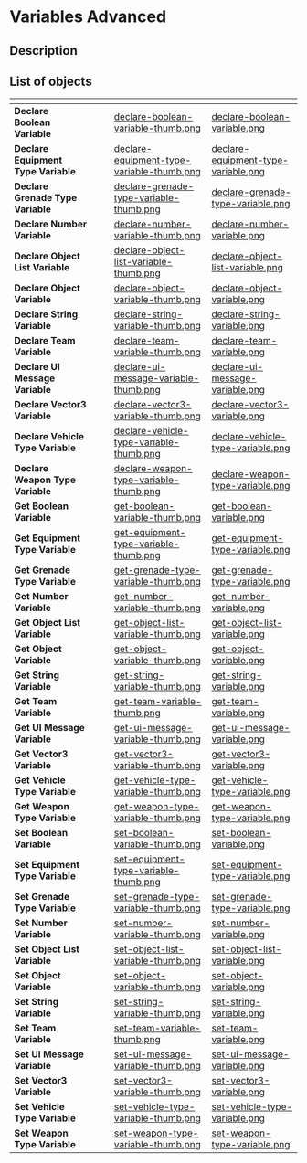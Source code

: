 # Variables Advanced

## Description

## List of objects

<table data-view="cards">
<thead>
	<tr>
		<th></th>
		<th></th>
		<th></th>
		<th data-hidden data-card-cover data-type="files"></th>
		<th data-hidden data-card-target data-type="content-ref"></th>
	</tr>
</thead>
<tbody>
	<tr>
		<td><strong>Declare Boolean Variable</strong></td>
		<td></td>
		<td></td>
		<td><a href="../../.gitbook\assets\images\scripting\variables-advanced\declare-boolean-variable-thumb.png">declare-boolean-variable-thumb.png</a></td>
		<td><a href="../../.gitbook\assets\images\scripting\variables-advanced\declare-boolean-variable.png">declare-boolean-variable.png</a></td>
	</tr>
	<tr>
		<td><strong>Declare Equipment Type Variable</strong></td>
		<td></td>
		<td></td>
		<td><a href="../../.gitbook\assets\images\scripting\variables-advanced\declare-equipment-type-variable-thumb.png">declare-equipment-type-variable-thumb.png</a></td>
		<td><a href="../../.gitbook\assets\images\scripting\variables-advanced\declare-equipment-type-variable.png">declare-equipment-type-variable.png</a></td>
	</tr>
	<tr>
		<td><strong>Declare Grenade Type Variable</strong></td>
		<td></td>
		<td></td>
		<td><a href="../../.gitbook\assets\images\scripting\variables-advanced\declare-grenade-type-variable-thumb.png">declare-grenade-type-variable-thumb.png</a></td>
		<td><a href="../../.gitbook\assets\images\scripting\variables-advanced\declare-grenade-type-variable.png">declare-grenade-type-variable.png</a></td>
	</tr>
	<tr>
		<td><strong>Declare Number Variable</strong></td>
		<td></td>
		<td></td>
		<td><a href="../../.gitbook\assets\images\scripting\variables-advanced\declare-number-variable-thumb.png">declare-number-variable-thumb.png</a></td>
		<td><a href="../../.gitbook\assets\images\scripting\variables-advanced\declare-number-variable.png">declare-number-variable.png</a></td>
	</tr>
	<tr>
		<td><strong>Declare Object List Variable</strong></td>
		<td></td>
		<td></td>
		<td><a href="../../.gitbook\assets\images\scripting\variables-advanced\declare-object-list-variable-thumb.png">declare-object-list-variable-thumb.png</a></td>
		<td><a href="../../.gitbook\assets\images\scripting\variables-advanced\declare-object-list-variable.png">declare-object-list-variable.png</a></td>
	</tr>
	<tr>
		<td><strong>Declare Object Variable</strong></td>
		<td></td>
		<td></td>
		<td><a href="../../.gitbook\assets\images\scripting\variables-advanced\declare-object-variable-thumb.png">declare-object-variable-thumb.png</a></td>
		<td><a href="../../.gitbook\assets\images\scripting\variables-advanced\declare-object-variable.png">declare-object-variable.png</a></td>
	</tr>
	<tr>
		<td><strong>Declare String Variable</strong></td>
		<td></td>
		<td></td>
		<td><a href="../../.gitbook\assets\images\scripting\variables-advanced\declare-string-variable-thumb.png">declare-string-variable-thumb.png</a></td>
		<td><a href="../../.gitbook\assets\images\scripting\variables-advanced\declare-string-variable.png">declare-string-variable.png</a></td>
	</tr>
	<tr>
		<td><strong>Declare Team Variable</strong></td>
		<td></td>
		<td></td>
		<td><a href="../../.gitbook\assets\images\scripting\variables-advanced\declare-team-variable-thumb.png">declare-team-variable-thumb.png</a></td>
		<td><a href="../../.gitbook\assets\images\scripting\variables-advanced\declare-team-variable.png">declare-team-variable.png</a></td>
	</tr>
	<tr>
		<td><strong>Declare UI Message Variable</strong></td>
		<td></td>
		<td></td>
		<td><a href="../../.gitbook\assets\images\scripting\variables-advanced\declare-ui-message-variable-thumb.png">declare-ui-message-variable-thumb.png</a></td>
		<td><a href="../../.gitbook\assets\images\scripting\variables-advanced\declare-ui-message-variable.png">declare-ui-message-variable.png</a></td>
	</tr>
	<tr>
		<td><strong>Declare Vector3 Variable</strong></td>
		<td></td>
		<td></td>
		<td><a href="../../.gitbook\assets\images\scripting\variables-advanced\declare-vector3-variable-thumb.png">declare-vector3-variable-thumb.png</a></td>
		<td><a href="../../.gitbook\assets\images\scripting\variables-advanced\declare-vector3-variable.png">declare-vector3-variable.png</a></td>
	</tr>
	<tr>
		<td><strong>Declare Vehicle Type Variable</strong></td>
		<td></td>
		<td></td>
		<td><a href="../../.gitbook\assets\images\scripting\variables-advanced\declare-vehicle-type-variable-thumb.png">declare-vehicle-type-variable-thumb.png</a></td>
		<td><a href="../../.gitbook\assets\images\scripting\variables-advanced\declare-vehicle-type-variable.png">declare-vehicle-type-variable.png</a></td>
	</tr>
	<tr>
		<td><strong>Declare Weapon Type Variable</strong></td>
		<td></td>
		<td></td>
		<td><a href="../../.gitbook\assets\images\scripting\variables-advanced\declare-weapon-type-variable-thumb.png">declare-weapon-type-variable-thumb.png</a></td>
		<td><a href="../../.gitbook\assets\images\scripting\variables-advanced\declare-weapon-type-variable.png">declare-weapon-type-variable.png</a></td>
	</tr>
	<tr>
		<td><strong>Get Boolean Variable</strong></td>
		<td></td>
		<td></td>
		<td><a href="../../.gitbook\assets\images\scripting\variables-advanced\get-boolean-variable-thumb.png">get-boolean-variable-thumb.png</a></td>
		<td><a href="../../.gitbook\assets\images\scripting\variables-advanced\get-boolean-variable.png">get-boolean-variable.png</a></td>
	</tr>
	<tr>
		<td><strong>Get Equipment Type Variable</strong></td>
		<td></td>
		<td></td>
		<td><a href="../../.gitbook\assets\images\scripting\variables-advanced\get-equipment-type-variable-thumb.png">get-equipment-type-variable-thumb.png</a></td>
		<td><a href="../../.gitbook\assets\images\scripting\variables-advanced\get-equipment-type-variable.png">get-equipment-type-variable.png</a></td>
	</tr>
	<tr>
		<td><strong>Get Grenade Type Variable</strong></td>
		<td></td>
		<td></td>
		<td><a href="../../.gitbook\assets\images\scripting\variables-advanced\get-grenade-type-variable-thumb.png">get-grenade-type-variable-thumb.png</a></td>
		<td><a href="../../.gitbook\assets\images\scripting\variables-advanced\get-grenade-type-variable.png">get-grenade-type-variable.png</a></td>
	</tr>
	<tr>
		<td><strong>Get Number Variable</strong></td>
		<td></td>
		<td></td>
		<td><a href="../../.gitbook\assets\images\scripting\variables-advanced\get-number-variable-thumb.png">get-number-variable-thumb.png</a></td>
		<td><a href="../../.gitbook\assets\images\scripting\variables-advanced\get-number-variable.png">get-number-variable.png</a></td>
	</tr>
	<tr>
		<td><strong>Get Object List Variable</strong></td>
		<td></td>
		<td></td>
		<td><a href="../../.gitbook\assets\images\scripting\variables-advanced\get-object-list-variable-thumb.png">get-object-list-variable-thumb.png</a></td>
		<td><a href="../../.gitbook\assets\images\scripting\variables-advanced\get-object-list-variable.png">get-object-list-variable.png</a></td>
	</tr>
	<tr>
		<td><strong>Get Object Variable</strong></td>
		<td></td>
		<td></td>
		<td><a href="../../.gitbook\assets\images\scripting\variables-advanced\get-object-variable-thumb.png">get-object-variable-thumb.png</a></td>
		<td><a href="../../.gitbook\assets\images\scripting\variables-advanced\get-object-variable.png">get-object-variable.png</a></td>
	</tr>
	<tr>
		<td><strong>Get String Variable</strong></td>
		<td></td>
		<td></td>
		<td><a href="../../.gitbook\assets\images\scripting\variables-advanced\get-string-variable-thumb.png">get-string-variable-thumb.png</a></td>
		<td><a href="../../.gitbook\assets\images\scripting\variables-advanced\get-string-variable.png">get-string-variable.png</a></td>
	</tr>
	<tr>
		<td><strong>Get Team Variable</strong></td>
		<td></td>
		<td></td>
		<td><a href="../../.gitbook\assets\images\scripting\variables-advanced\get-team-variable-thumb.png">get-team-variable-thumb.png</a></td>
		<td><a href="../../.gitbook\assets\images\scripting\variables-advanced\get-team-variable.png">get-team-variable.png</a></td>
	</tr>
	<tr>
		<td><strong>Get UI Message Variable</strong></td>
		<td></td>
		<td></td>
		<td><a href="../../.gitbook\assets\images\scripting\variables-advanced\get-ui-message-variable-thumb.png">get-ui-message-variable-thumb.png</a></td>
		<td><a href="../../.gitbook\assets\images\scripting\variables-advanced\get-ui-message-variable.png">get-ui-message-variable.png</a></td>
	</tr>
	<tr>
		<td><strong>Get Vector3 Variable</strong></td>
		<td></td>
		<td></td>
		<td><a href="../../.gitbook\assets\images\scripting\variables-advanced\get-vector3-variable-thumb.png">get-vector3-variable-thumb.png</a></td>
		<td><a href="../../.gitbook\assets\images\scripting\variables-advanced\get-vector3-variable.png">get-vector3-variable.png</a></td>
	</tr>
	<tr>
		<td><strong>Get Vehicle Type Variable</strong></td>
		<td></td>
		<td></td>
		<td><a href="../../.gitbook\assets\images\scripting\variables-advanced\get-vehicle-type-variable-thumb.png">get-vehicle-type-variable-thumb.png</a></td>
		<td><a href="../../.gitbook\assets\images\scripting\variables-advanced\get-vehicle-type-variable.png">get-vehicle-type-variable.png</a></td>
	</tr>
	<tr>
		<td><strong>Get Weapon Type Variable</strong></td>
		<td></td>
		<td></td>
		<td><a href="../../.gitbook\assets\images\scripting\variables-advanced\get-weapon-type-variable-thumb.png">get-weapon-type-variable-thumb.png</a></td>
		<td><a href="../../.gitbook\assets\images\scripting\variables-advanced\get-weapon-type-variable.png">get-weapon-type-variable.png</a></td>
	</tr>
	<tr>
		<td><strong>Set Boolean Variable</strong></td>
		<td></td>
		<td></td>
		<td><a href="../../.gitbook\assets\images\scripting\variables-advanced\set-boolean-variable-thumb.png">set-boolean-variable-thumb.png</a></td>
		<td><a href="../../.gitbook\assets\images\scripting\variables-advanced\set-boolean-variable.png">set-boolean-variable.png</a></td>
	</tr>
	<tr>
		<td><strong>Set Equipment Type Variable</strong></td>
		<td></td>
		<td></td>
		<td><a href="../../.gitbook\assets\images\scripting\variables-advanced\set-equipment-type-variable-thumb.png">set-equipment-type-variable-thumb.png</a></td>
		<td><a href="../../.gitbook\assets\images\scripting\variables-advanced\set-equipment-type-variable.png">set-equipment-type-variable.png</a></td>
	</tr>
	<tr>
		<td><strong>Set Grenade Type Variable</strong></td>
		<td></td>
		<td></td>
		<td><a href="../../.gitbook\assets\images\scripting\variables-advanced\set-grenade-type-variable-thumb.png">set-grenade-type-variable-thumb.png</a></td>
		<td><a href="../../.gitbook\assets\images\scripting\variables-advanced\set-grenade-type-variable.png">set-grenade-type-variable.png</a></td>
	</tr>
	<tr>
		<td><strong>Set Number Variable</strong></td>
		<td></td>
		<td></td>
		<td><a href="../../.gitbook\assets\images\scripting\variables-advanced\set-number-variable-thumb.png">set-number-variable-thumb.png</a></td>
		<td><a href="../../.gitbook\assets\images\scripting\variables-advanced\set-number-variable.png">set-number-variable.png</a></td>
	</tr>
	<tr>
		<td><strong>Set Object List Variable</strong></td>
		<td></td>
		<td></td>
		<td><a href="../../.gitbook\assets\images\scripting\variables-advanced\set-object-list-variable-thumb.png">set-object-list-variable-thumb.png</a></td>
		<td><a href="../../.gitbook\assets\images\scripting\variables-advanced\set-object-list-variable.png">set-object-list-variable.png</a></td>
	</tr>
	<tr>
		<td><strong>Set Object Variable</strong></td>
		<td></td>
		<td></td>
		<td><a href="../../.gitbook\assets\images\scripting\variables-advanced\set-object-variable-thumb.png">set-object-variable-thumb.png</a></td>
		<td><a href="../../.gitbook\assets\images\scripting\variables-advanced\set-object-variable.png">set-object-variable.png</a></td>
	</tr>
	<tr>
		<td><strong>Set String Variable</strong></td>
		<td></td>
		<td></td>
		<td><a href="../../.gitbook\assets\images\scripting\variables-advanced\set-string-variable-thumb.png">set-string-variable-thumb.png</a></td>
		<td><a href="../../.gitbook\assets\images\scripting\variables-advanced\set-string-variable.png">set-string-variable.png</a></td>
	</tr>
	<tr>
		<td><strong>Set Team Variable</strong></td>
		<td></td>
		<td></td>
		<td><a href="../../.gitbook\assets\images\scripting\variables-advanced\set-team-variable-thumb.png">set-team-variable-thumb.png</a></td>
		<td><a href="../../.gitbook\assets\images\scripting\variables-advanced\set-team-variable.png">set-team-variable.png</a></td>
	</tr>
	<tr>
		<td><strong>Set UI Message Variable</strong></td>
		<td></td>
		<td></td>
		<td><a href="../../.gitbook\assets\images\scripting\variables-advanced\set-ui-message-variable-thumb.png">set-ui-message-variable-thumb.png</a></td>
		<td><a href="../../.gitbook\assets\images\scripting\variables-advanced\set-ui-message-variable.png">set-ui-message-variable.png</a></td>
	</tr>
	<tr>
		<td><strong>Set Vector3 Variable</strong></td>
		<td></td>
		<td></td>
		<td><a href="../../.gitbook\assets\images\scripting\variables-advanced\set-vector3-variable-thumb.png">set-vector3-variable-thumb.png</a></td>
		<td><a href="../../.gitbook\assets\images\scripting\variables-advanced\set-vector3-variable.png">set-vector3-variable.png</a></td>
	</tr>
	<tr>
		<td><strong>Set Vehicle Type Variable</strong></td>
		<td></td>
		<td></td>
		<td><a href="../../.gitbook\assets\images\scripting\variables-advanced\set-vehicle-type-variable-thumb.png">set-vehicle-type-variable-thumb.png</a></td>
		<td><a href="../../.gitbook\assets\images\scripting\variables-advanced\set-vehicle-type-variable.png">set-vehicle-type-variable.png</a></td>
	</tr>
	<tr>
		<td><strong>Set Weapon Type Variable</strong></td>
		<td></td>
		<td></td>
		<td><a href="../../.gitbook\assets\images\scripting\variables-advanced\set-weapon-type-variable-thumb.png">set-weapon-type-variable-thumb.png</a></td>
		<td><a href="../../.gitbook\assets\images\scripting\variables-advanced\set-weapon-type-variable.png">set-weapon-type-variable.png</a></td>
	</tr>
</tbody>
